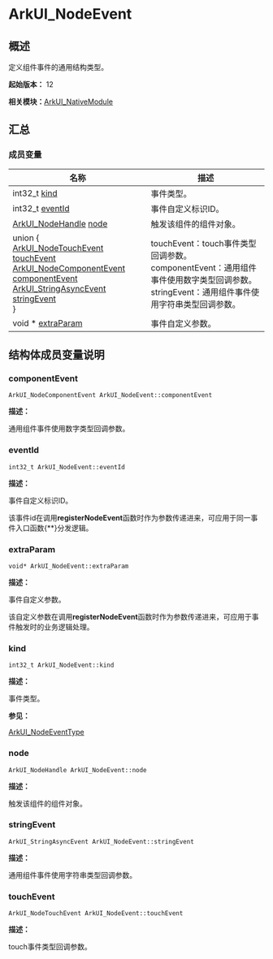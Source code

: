 # ArkUI_NodeEvent


## 概述

定义组件事件的通用结构类型。

**起始版本：** 12

**相关模块：**[ArkUI_NativeModule](_ark_u_i___native_module.md)


## 汇总


### 成员变量

| 名称 | 描述 | 
| -------- | -------- |
| int32_t [kind](#kind) | 事件类型。  | 
| int32_t [eventId](#eventid) | 事件自定义标识ID。  | 
| [ArkUI_NodeHandle](_ark_u_i___native_module.md#arkui_nodehandle) [node](#node) | 触发该组件的组件对象。  |
| union {<br/>  [ArkUI_NodeTouchEvent](_ark_u_i___node_touch_event.md)  [touchEvent](#touchevent)<br>  [ArkUI_NodeComponentEvent](_ark_u_i___node_component_event.md) [componentEvent](#componentevent)<br>  [ArkUI_StringAsyncEvent](_ark_u_i___string_async_event.md) [stringEvent](#stringevent)<br>} | touchEvent：touch事件类型回调参数。<br>componentEvent：通用组件事件使用数字类型回调参数。<br>stringEvent：通用组件事件使用字符串类型回调参数。 |
| void \* [extraParam](#extraparam) | 事件自定义参数。  | 


## 结构体成员变量说明


### componentEvent

```
ArkUI_NodeComponentEvent ArkUI_NodeEvent::componentEvent
```
**描述：**

通用组件事件使用数字类型回调参数。


### eventId

```
int32_t ArkUI_NodeEvent::eventId
```
**描述：**

事件自定义标识ID。

该事件id在调用**registerNodeEvent**函数时作为参数传递进来，可应用于同一事件入口函数{**}分发逻辑。 


### extraParam

```
void* ArkUI_NodeEvent::extraParam
```
**描述：**

事件自定义参数。

该自定义参数在调用**registerNodeEvent**函数时作为参数传递进来，可应用于事件触发时的业务逻辑处理。


### kind

```
int32_t ArkUI_NodeEvent::kind
```
**描述：**

事件类型。

**参见：**

[ArkUI_NodeEventType](_ark_u_i___native_module.md#arkui_nodeeventtype)


### node

```
ArkUI_NodeHandle ArkUI_NodeEvent::node
```
**描述：**

触发该组件的组件对象。


### stringEvent

```
ArkUI_StringAsyncEvent ArkUI_NodeEvent::stringEvent
```
**描述：**

通用组件事件使用字符串类型回调参数。


### touchEvent

```
ArkUI_NodeTouchEvent ArkUI_NodeEvent::touchEvent
```
**描述：**

touch事件类型回调参数。
